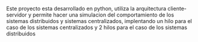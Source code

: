 Este proyecto esta desarrollado en python, utiliza la arquitectura cliente-servidor y permite hacer una simulacion del comportamiento de los sistemas distribuidos y sistemas centralizados, 
implentando un hilo para el caso de los sistemas centralizados y 2 hilos para el caso de los sistemas distribuidos
